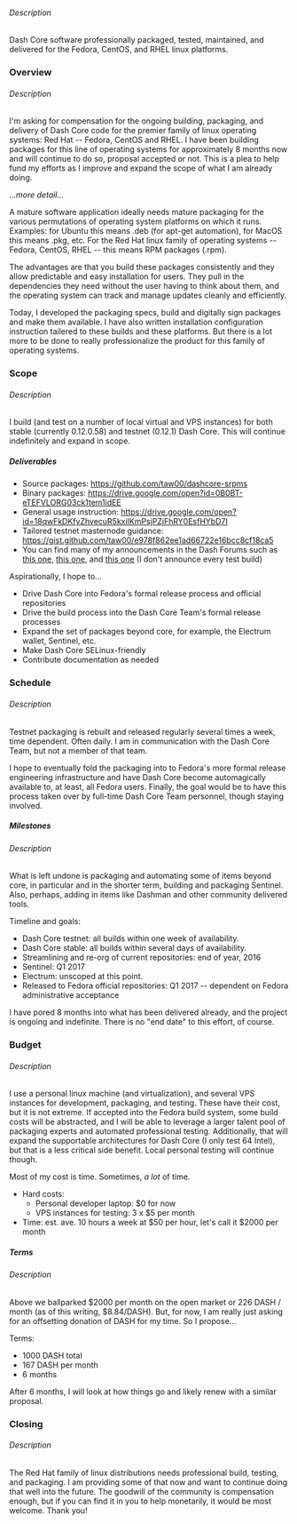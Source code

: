 ###### Description

Dash Core software professionally packaged, tested, maintained, and delivered
for the Fedora, CentOS, and RHEL linux platforms.

### Overview

###### Description

I'm asking for compensation for the ongoing building, packaging, and delivery of
Dash Core code for the premier family of linux operating systems: Red Hat --
Fedora, CentOS and RHEL. I have been building packages for this line of
operating systems for approximately 8 months now and will continue to do so,
proposal accepted or not. This is a plea to help fund my efforts as I improve
and expand the scope of what I am already doing.

*...more detail...*

A mature software application ideally needs mature packaging for the various
permutations of operating system platforms on which it runs. Examples: for
Ubuntu this means .deb (for apt-get automation), for MacOS this means .pkg, etc.
For the Red Hat linux family of operating systems -- Fedora, CentOS, RHEL --
this means RPM packages (.rpm).

The advantages are that you build these packages consistently and they allow
predictable and easy installation for users. They pull in the dependencies they
need without the user having to think about them, and the operating system can
track and manage updates cleanly and efficiently.

Today, I developed the packaging specs, build and digitally sign packages and
make them available. I have also written installation configuration instruction
tailered to these builds and these platforms. But there is a lot more to be done
to really professionalize the product for this family of operating systems.

### Scope

###### Description

I build (and test on a number of local virtual and VPS instances) for both
stable (currently 0.12.0.58) and testnet (0.12.1) Dash Core. This will continue
indefinitely and expand in scope.

##### Deliverables

* Source packages: https://github.com/taw00/dashcore-srpms
* Binary packages: https://drive.google.com/open?id=0B0BT-eTEFVLORG03ck1tem1idEE
* General usage instruction: https://drive.google.com/open?id=18qwFkDKfyZhvecuR5kxiIKmPsjPZjFhRY0EsfHYbD7I
* Tailored testnet masternode guidance: https://gist.github.com/taw00/e978f862ee1ad66722e16bcc8cf18ca5
* You can find many of my announcements in the Dash Forums such as [this one](https://www.dash.org/forum/threads/12-1-testnet-testing-phase-two-ignition.10818/page-8#post-108491), [this one](https://www.dash.org/forum/threads/testnet-masternode-guide-for-fedora-centos-rhel.11950/), and [this one](https://www.dash.org/forum/threads/12-1-testnet-testing-phase-two-ignition.10818/page-6#post-106852) (I don't announce every test build)

Aspirationally, I hope to...

* Drive Dash Core into Fedora's formal release process and official repositories
* Drive the build process into the Dash Core Team's formal release processes
* Expand the set of packages beyond core, for example, the Electrum wallet, Sentinel, etc.
* Make Dash Core SELinux-friendly
* Contribute documentation as needed

### Schedule

###### Description

Testnet packaging is rebuilt and released regularly several times a week, time
dependent. Often daily. I am in communication with the Dash Core Team, but not a
member of that team.

I hope to eventually fold the packaging into to Fedora's more formal release
engineering infrastructure and have Dash Core become automagically available to,
at least, all Fedora users. Finally, the goal would be to have this process
taken over by full-time Dash Core Team personnel, though staying involved.

##### Milestones

###### Description

What is left undone is packaging and automating some of items beyond core, in
particular and in the shorter term, building and packaging Sentinel. Also,
perhaps, adding in items like Dashman and other community delivered tools.

Timeline and goals:

* Dash Core testnet: all builds within one week of availability.
* Dash Core stable: all builds within several days of availability.
* Streamlining and re-org of current repositories: end of year, 2016
* Sentinel: Q1 2017
* Electrum: unscoped at this point.
* Released to Fedora official repositories: Q1 2017 -- dependent on Fedora administrative acceptance

I have pored 8 months into what has been delivered already, and the project is
ongoing and indefinite. There is no "end date" to this effort, of course.

### Budget

###### Description

I use a personal linux machine (and virtualization), and several VPS instances
for development, packaging, and testing. These have their cost, but it is not
extreme. If accepted into the Fedora build system, some build costs will be
abstracted, and I will be able to leverage a larger talent pool of packaging
experts and automated professional testing. Additionally, that will expand the
supportable architectures for Dash Core (I only test 64 Intel), but that is a
less critical side benefit. Local personal testing will continue though.

Most of my cost is time. Sometimes, *a lot* of time.

* Hard costs:
  - Personal developer laptop: $0 for now
  - VPS instances for testing: 3 x $5 per month
* Time: est. ave. 10 hours a week at $50 per hour, let's call it $2000 per month

##### Terms

###### Description

Above we ballparked $2000 per month on the open market or 226 DASH / month (as
of this writing, $8.84/DASH). But, for now, I am really just asking for an
offsetting donation of DASH for my time. So I propose...

Terms:

* 1000 DASH total
 * 167 DASH per month
 * 6 months

After 6 months, I will look at how things go and likely renew with a similar proposal.

### Closing

###### Description

The Red Hat family of linux distributions needs professional build, testing, and packaging. I am providing some of that now and want to continue doing that well into the future. The goodwill of the community is compensation enough, but if you can find it in you to help monetarily, it would be most welcome. Thank you!
